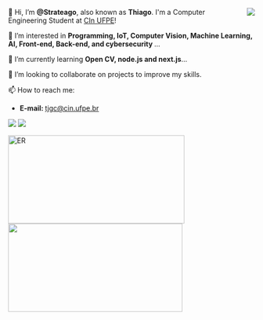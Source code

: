 <!---<img src="https://yt3.ggpht.com/ytc/AAUvwngabyfwk4Q3Le9P1uNdWy5rTTBmEzJz9oV_E_w6XN0=s150-c-k-c0x00ffffff-no-rj" min-width="200px" max-width="200px" width="200px" align="right" alt="ER">---!>
<div>
  <p align="left"> 
    <a href="https://github.com/Strateago/?tab=follow">
    <img src="https://img.shields.io/github/followers/Strateago?label=Follow&style=social" align="right"/></a>
    👋 Hi, I’m <strong>@Strateago</strong>, also known as <strong>Thiago</strong>. I'm a Computer Engineering Student at <a href="https://www.cin.ufpe.br" target="_blank" rel="noopener noreferrer">CIn UFPE</a>!
  </p>

  <p align="left">
    🧐 I’m interested in <strong>Programming, IoT, Computer Vision, Machine Learning, AI, Front-end, Back-end, and cybersecurity </strong>...
  </p>

  <p align="left">
    🌱 I’m currently learning <strong> Open CV, node.js and next.js</strong>...
  </p>

  <p align="left">
    👀 I’m looking to collaborate on projects to improve my skills.
  </p>

  <p align="left">
    📫 How to reach me:
  </p>

  <ul>
    <li> <b> E-mail: </b>
    <a href="mailto:tjgc@cin.ufpe.br" alt="email"> tjgc@cin.ufpe.br </a>
  </ul>

  <p align="left">
    <a href="https://instagram.com/Strateago" alt="Instagram">
    <img src="https://img.icons8.com/fluent/48/000000/instagram-new.png"/></a>

    <a href="https://www.linkedin.com/in/thiagograngeiro/" alt="Linkedin">
    <img src="https://img.icons8.com/fluent/48/000000/linkedin.png"/></a>
  </p> 
</div>

<div>
  <a href="https://github.com/Strateago" alt="Strateago">

 <img height="180em" src="https://github-readme-stats.vercel.app/api?username=Strateago&show_icons=true&theme=dracula&include_all_commits=true&border_radius=15&count_private=true&hide_border=true&title_color=87CEFA&icon_color=FFD700&layout=compact" width="360px" alt="ER"
<div align="left">
   
 <img height="180em" src="https://github-readme-stats.vercel.app/api/top-langs/?username=Strateago&layout=compact&langs_count=8&theme=dracula&hide_border=true&border_radius=10&title_color=87CEFA&icon_color=FFD700&hide=Jupyter%20Notebook,Verilog,Stata,Makefile,Mathematica,Batchfile,Standard%20ML,Scheme" width="356px"

  </a>
</div>
  
<!---
Strateago/Strateago is a ✨ special ✨ repository because its `README.md` (this file) appears on your GitHub profile.
You can click the Preview link to take a look at your changes.
--->
